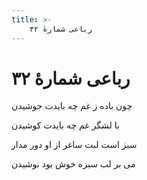 ```yaml
---
title: >-
    رباعی شمارهٔ ۳۲
---
```

# رباعی شمارهٔ ۳۲

<div class="b" id="bn1"><div class="m1"><p>چون باده ز غم چه بایدت جوشیدن</p></div>
<div class="m2"><p>با لشگر غم چه بایدت کوشیدن</p></div></div>
<div class="b" id="bn2"><div class="m1"><p>سبز است لبت ساغر از او دور مدار</p></div>
<div class="m2"><p>می بر لب سبزه خوش بود نوشیدن</p></div></div>
